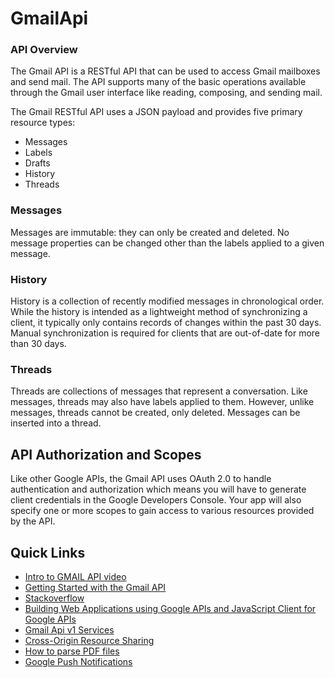 # GmailApi
### API Overview

The Gmail API is a RESTful API that can be used to access Gmail mailboxes and send mail.  The API supports many of the basic operations available through the Gmail user interface like reading, composing, and sending mail.

The Gmail RESTful API uses a JSON payload and provides five primary resource types:
- Messages
- Labels
- Drafts
- History 
- Threads

### Messages
Messages are immutable: they can only be created and deleted.  No message properties can be changed other than the labels applied to a given message.

### History
History is a collection of recently modified messages in chronological order. While the history is intended as a lightweight method of synchronizing a client, it typically only contains records of changes within the past 30 days.
Manual synchronization is required for clients that are out-of-date for more than 30 days.

### Threads
Threads are collections of messages that represent a conversation.  Like messages, threads may also have labels applied to them. However, unlike messages, threads cannot be created, only deleted.  Messages can be inserted into a thread.

## API Authorization and Scopes

Like other Google APIs, the Gmail API uses OAuth 2.0 to handle authentication and authorization which means you will have to generate client credentials in the Google Developers Console.  Your app will also specify one or more scopes to gain access to various resources provided by the API.

## Quick Links

 * [Intro to GMAIL API video](https://www.youtube.com/watch?v=UhdiQmS3kDs)
 * [Getting Started with the Gmail API](https://developers.google.com/gmail/api/?utm_source=gdev-yt&utm_medium=video&utm_term=gmail&utm_content=19&utm_campaign=io-14)
 * [Stackoverflow](http://stackoverflow.com/questions/tagged/gmail-api?utm_source=gdev-yt&utm_medium=video&utm_term=gmail&utm_content=19&utm_campaign=io-14)
 * [Building Web Applications using Google APIs and JavaScript Client for Google APIs](https://www.youtube.com/watch?v=Z9uhYIzaiHI)
 * [Gmail Api v1 Services](https://developers.google.com/apis-explorer/?hl=en_US#p/gmail/v1/)
 * [Cross-Origin Resource Sharing](https://www.w3.org/TR/cors/)
 * [How to parse PDF files](https://thomaslevine.com/!/parsing-pdfs/)
 * [Google Push Notifications](https://developers.google.com/gmail/api/guides/push)
